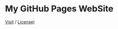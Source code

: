 # My GitHub Pages WebSite

[Visit](https://caiodsa-lab.github.io)
 / 
[License)](https://github.com/caiodsa-lab/caiodsa-lab.github.io/blob/main/LICENSE)
